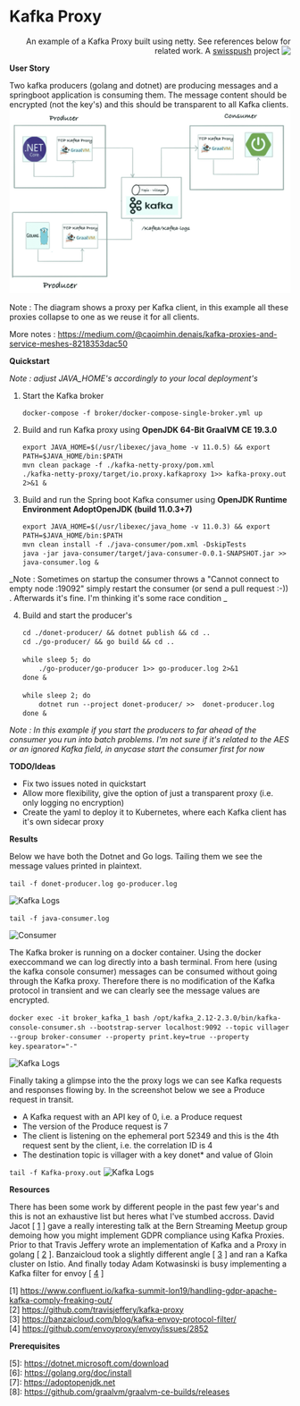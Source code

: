 # Kafka Proxy

 <p align='right'>An example of a Kafka Proxy built using netty.  See references below for related work. A <a href="http://www.swisspush.org">swisspush</a> project <a href="http://www.swisspush.org" border=0><img align="top"  src='https://1.gravatar.com/avatar/cf7292487846085732baf808def5685a?s=32'></a></p>

__User Story__

Two kafka producers (golang and dotnet) are producing messages and a springboot application is 
consuming them. The message content should be encrypted (not the key's) and this should be transparent to all Kafka clients. <br/>
![Alt Text](./kafka.gif)

Note : The diagram shows a proxy per Kafka client, in this example all these proxies collapse to one as we reuse it for all clients.  

More notes : https://medium.com/@caoimhin.denais/kafka-proxies-and-service-meshes-8218353dac50 <br/>


__Quickstart__

_Note : adjust JAVA_HOME's accordingly to your local deployment's_ 

1. Start the Kafka broker
    ```
    docker-compose -f broker/docker-compose-single-broker.yml up
    ```

2. Build and run Kafka proxy using __OpenJDK 64-Bit GraalVM CE 19.3.0__ 
    ```
    export JAVA_HOME=$(/usr/libexec/java_home -v 11.0.5) && export PATH=$JAVA_HOME/bin:$PATH
    mvn clean package -f ./kafka-netty-proxy/pom.xml
    ./kafka-netty-proxy/target/io.proxy.kafkaproxy 1>> kafka-proxy.out 2>&1 &
    ```

3. Build and run the Spring boot Kafka consumer using __OpenJDK Runtime Environment AdoptOpenJDK (build 11.0.3+7)__
    ```
    export JAVA_HOME=$(/usr/libexec/java_home -v 11.0.3) && export PATH=$JAVA_HOME/bin:$PATH
    mvn clean install -f ./java-consumer/pom.xml -DskipTests
    java -jar java-consumer/target/java-consumer-0.0.1-SNAPSHOT.jar >> java-consumer.log &
    ```
_Note : Sometimes on startup the consumer throws a "Cannot connect to empty node :19092" simply restart the consumer (or send a pull request :-)) . Afterwards it's fine.  I'm thinking it's some race condition _ 



4. Build and start the producer's
    ```
    cd ./donet-producer/ && dotnet publish && cd ..
    cd ./go-producer/ && go build && cd ..
    
    while sleep 5; do
        ./go-producer/go-producer 1>> go-producer.log 2>&1
    done &
    
    while sleep 2; do
        dotnet run --project donet-producer/ >>  donet-producer.log
    done &
    ```
_Note : In this example if you start the producers to far ahead of the consumer you run into batch problems. I'm not sure if it's related to the AES or an ignored Kafka field, in anycase start the consumer first for now_

__TODO/Ideas__
* Fix two issues noted in quickstart
* Allow more flexibility, give the option of just a transparent proxy (i.e. only logging no encryption)
* Create the yaml to deploy it to Kubernetes, where each Kafka client has it's own sidecar proxy

__Results__

Below we have both the Dotnet and Go logs. Tailing them we see the message values printed in plaintext.


``` tail -f donet-producer.log go-producer.log ```

![Kafka Logs](./golang-donet-producers.png)

``` tail -f java-consumer.log ```

![Consumer](./consumer-logs.png)

The Kafka broker is running on a docker container. Using the docker execcommand we can log directly into a bash terminal. From here (using the kafka console consumer)  messages can be consumed without going through the Kafka proxy. Therefore there is no modification of the Kafka protocol in transient and we can clearly see the message values are encrypted.

```docker exec -it broker_kafka_1 bash /opt/kafka_2.12-2.3.0/bin/kafka-console-consumer.sh --bootstrap-server localhost:9092 --topic villager --group broker-consumer --property print.key=true --property key.spearator="-" ```

![Kafka Logs](./kafka-logs.png)

Finally taking a glimpse into the the proxy logs we can see Kafka requests and responses flowing by.  In the screenshot below we see a Produce request in transit.

- A Kafka request with an API key of 0, i.e. a Produce request
- The version of the Produce request is 7
- The client is listening on the ephemeral port 52349 and this is the 4th request sent by the client, i.e. the correlation ID is 4
- The destination topic is villager with a key donet* and value of Gloin 


```tail -f Kafka-proxy.out```
![Kafka Logs](./kafka-proxy-logs.png)

__Resources__
 
 There has been some work by different people in the past few year's and this is not an exhaustive list but 
 heres what I've stumbed accross. David Jacot [ [1](https://www.confluent.io/kafka-summit-lon19/handling-gdpr-apache-kafka-comply-freaking-out/) ] gave a really interesting talk at the Bern Streaming Meetup 
 group demoing how you might implement GDPR compliance using Kafka Proxies. Prior to that Travis Jeffery 
 wrote an implementation of Kafka and a Proxy in golang [ [2](https://www.confluent.io/kafka-summit-lon19/handling-gdpr-apache-kafka-comply-freaking-out/) ]. Banzaicloud took a slightly different 
 angle [ [3](https://banzaicloud.com/blog/kafka-envoy-protocol-filter/) ] and  ran a Kafka cluster on Istio. And finally today Adam Kotwasinski is busy implementing a 
 Kafka filter for envoy  [ [4](https://github.com/envoyproxy/envoy/issues/2852) ]
 
 [1] https://www.confluent.io/kafka-summit-lon19/handling-gdpr-apache-kafka-comply-freaking-out/ <br/>
 [2] https://github.com/travisjeffery/kafka-proxy  <br/>
 [3] https://banzaicloud.com/blog/kafka-envoy-protocol-filter/  <br/>
 [4] https://github.com/envoyproxy/envoy/issues/2852
 
 
 __Prerequisites__
 
 [5]: https://dotnet.microsoft.com/download <br/>
 [6]: https://golang.org/doc/install <br/>
 [7]: https://adoptopenjdk.net <br/>
 [8]: https://github.com/graalvm/graalvm-ce-builds/releases 
